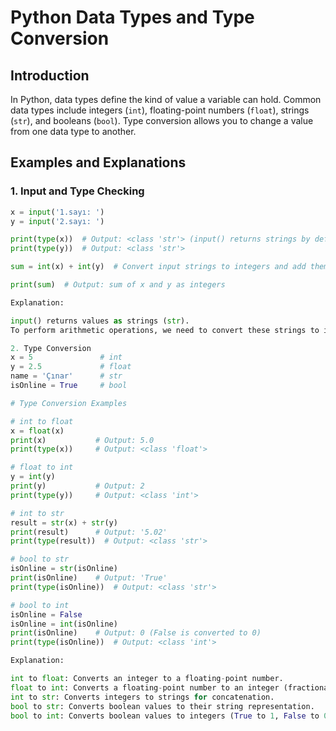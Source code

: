# Python Data Types and Type Conversion

## Introduction

In Python, data types define the kind of value a variable can hold. Common data types include integers (`int`), floating-point numbers (`float`), strings (`str`), and booleans (`bool`). Type conversion allows you to change a value from one data type to another.

## Examples and Explanations

### 1. Input and Type Checking

```python
x = input('1.sayı: ')
y = input('2.sayı: ')

print(type(x))  # Output: <class 'str'> (input() returns strings by default)
print(type(y))  # Output: <class 'str'>

sum = int(x) + int(y)  # Convert input strings to integers and add them

print(sum)  # Output: sum of x and y as integers

Explanation:

input() returns values as strings (str).
To perform arithmetic operations, we need to convert these strings to integers using int().

2. Type Conversion
x = 5               # int
y = 2.5             # float
name = 'Çınar'      # str
isOnline = True     # bool

# Type Conversion Examples

# int to float
x = float(x)
print(x)           # Output: 5.0
print(type(x))     # Output: <class 'float'>

# float to int
y = int(y)
print(y)           # Output: 2
print(type(y))     # Output: <class 'int'>

# int to str
result = str(x) + str(y)
print(result)      # Output: '5.02'
print(type(result))  # Output: <class 'str'>

# bool to str
isOnline = str(isOnline)
print(isOnline)    # Output: 'True'
print(type(isOnline))  # Output: <class 'str'>

# bool to int
isOnline = False
isOnline = int(isOnline)
print(isOnline)    # Output: 0 (False is converted to 0)
print(type(isOnline))  # Output: <class 'int'>

Explanation:

int to float: Converts an integer to a floating-point number.
float to int: Converts a floating-point number to an integer (fractional part is discarded).
int to str: Converts integers to strings for concatenation.
bool to str: Converts boolean values to their string representation.
bool to int: Converts boolean values to integers (True to 1, False to 0).
